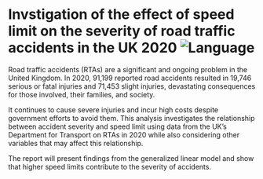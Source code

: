 # Invstigation of the effect of speed limit on the severity of road traffic accidents in the UK 2020 ![Language](https://img.shields.io/badge/language-R-blue)


Road traffic accidents (RTAs) are a significant and ongoing problem in the United Kingdom. In 2020, 91,199 reported road accidents resulted in 19,746 serious or fatal injuries and 71,453 slight injuries, devastating consequences for those involved, their families, and society.

It continues to cause severe injuries and incur high costs despite government efforts to avoid them. This analysis investigates the relationship between accident severity and speed limit using data from the UK’s Department for Transport on RTAs in 2020 while also considering other variables that may affect this relationship.

The report will present findings from the generalized linear model and show that higher speed limits contribute to the severity of accidents.



